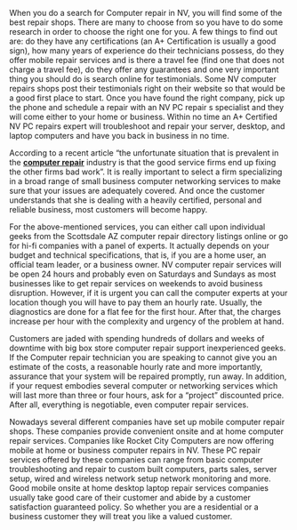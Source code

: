 When you do a search for Computer repair in NV, you will find some of the best repair shops. There are many to choose from so you have to do some research in order to choose the right one for you. A few things to find out are: do they have any certifications (an A+ Certification is usually a good sign), how many years of experience do their technicians possess, do they offer mobile repair services and is there a travel fee (find one that does not charge a travel fee), do they offer any guarantees and one very important thing you should do is search online for testimonials. Some NV computer repairs shops post their testimonials right on their website so that would be a good first place to start. Once you have found the right company, pick up the phone and schedule a repair with an NV PC repair s specialist and they will come either to your home or business. Within no time an A+ Certified NV PC repairs expert will troubleshoot and repair your server, desktop, and laptop computers and have you back in business in no time.

According to a recent article “the unfortunate situation that is prevalent in the **[computer repair](http://laptopreno.com/)** industry is that the good service firms end up fixing the other firms bad work”. It is really important to select a firm specializing in a broad range of small business computer networking services to make sure that your issues are adequately covered. And once the customer understands that she is dealing with a heavily certified, personal and reliable business, most customers will become happy.

For the above-mentioned services, you can either call upon individual geeks from the Scottsdale AZ computer repair directory listings online or go for hi-fi companies with a panel of experts. It actually depends on your budget and technical specifications, that is, if you are a home user, an official team leader, or a business owner. NV computer repair services will be open 24 hours and probably even on Saturdays and Sundays as most businesses like to get repair services on weekends to avoid business disruption. However, if it is urgent you can call the computer experts at your location though you will have to pay them an hourly rate. Usually, the diagnostics are done for a flat fee for the first hour. After that, the charges increase per hour with the complexity and urgency of the problem at hand.

Customers are jaded with spending hundreds of dollars and weeks of downtime with big box store computer repair support inexperienced geeks. If the Computer repair technician you are speaking to cannot give you an estimate of the costs, a reasonable hourly rate and more importantly, assurance that your system will be repaired promptly, run away. In addition, if your request embodies several computer or networking services which will last more than three or four hours, ask for a “project” discounted price. After all, everything is negotiable, even computer repair services.

Nowadays several different companies have set up mobile computer repair shops. These companies provide convenient onsite and at home computer repair services. Companies like Rocket City Computers are now offering mobile at home or business computer repairs in NV. These PC repair services offered by these companies can range from basic computer troubleshooting and repair to custom built computers, parts sales, server setup, wired and wireless network setup network monitoring and more. Good mobile onsite at home desktop laptop repair services companies usually take good care of their customer and abide by a customer satisfaction guaranteed policy. So whether you are a residential or a business customer they will treat you like a valued customer.


